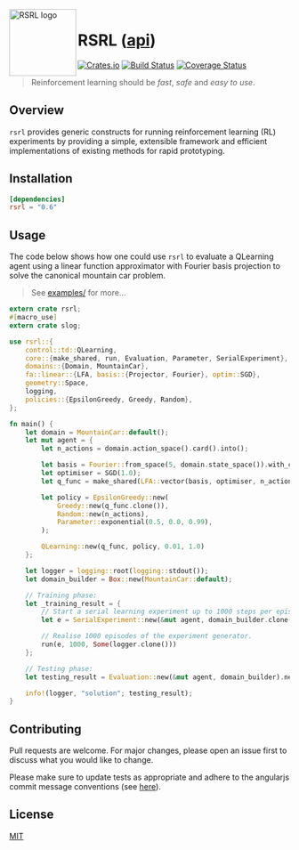 <img align="left" width="120" title="RSRL logo" src="https://github.com/tspooner/rsrl/raw/master/logo.png">

# RSRL ([api](https://docs.rs/rsrl/))

[![Crates.io](https://img.shields.io/crates/v/rsrl.svg)](https://crates.io/crates/rsrl)
[![Build Status](https://travis-ci.org/tspooner/rsrl.svg?branch=master)](https://travis-ci.org/tspooner/rsrl)
[![Coverage Status](https://coveralls.io/repos/github/tspooner/rsrl/badge.svg?branch=master)](https://coveralls.io/github/tspooner/rsrl?branch=master)

> Reinforcement learning should be _fast_, _safe_ and _easy to use_.

## Overview

``rsrl`` provides generic constructs for running reinforcement learning (RL)
experiments by providing a simple, extensible framework and efficient
implementations of existing methods for rapid prototyping.

## Installation
```toml
[dependencies]
rsrl = "0.6"
```

## Usage
The code below shows how one could use `rsrl` to evaluate a QLearning agent
using a linear function approximator with Fourier basis projection to solve the
canonical mountain car problem.

> See [examples/](https://github.com/tspooner/rsrl/tree/master/examples) for
> more...

```rust
extern crate rsrl;
#[macro_use]
extern crate slog;

use rsrl::{
    control::td::QLearning,
    core::{make_shared, run, Evaluation, Parameter, SerialExperiment},
    domains::{Domain, MountainCar},
    fa::linear::{LFA, basis::{Projector, Fourier}, optim::SGD},
    geometry::Space,
    logging,
    policies::{EpsilonGreedy, Greedy, Random},
};

fn main() {
    let domain = MountainCar::default();
    let mut agent = {
        let n_actions = domain.action_space().card().into();

        let basis = Fourier::from_space(5, domain.state_space()).with_constant();
        let optimiser = SGD(1.0);
        let q_func = make_shared(LFA::vector(basis, optimiser, n_actions));

        let policy = EpsilonGreedy::new(
            Greedy::new(q_func.clone()),
            Random::new(n_actions),
            Parameter::exponential(0.5, 0.0, 0.99),
        );

        QLearning::new(q_func, policy, 0.01, 1.0)
    };

    let logger = logging::root(logging::stdout());
    let domain_builder = Box::new(MountainCar::default);

    // Training phase:
    let _training_result = {
        // Start a serial learning experiment up to 1000 steps per episode.
        let e = SerialExperiment::new(&mut agent, domain_builder.clone(), 1000);

        // Realise 1000 episodes of the experiment generator.
        run(e, 1000, Some(logger.clone()))
    };

    // Testing phase:
    let testing_result = Evaluation::new(&mut agent, domain_builder).next().unwrap();

    info!(logger, "solution"; testing_result);
}
```

## Contributing
Pull requests are welcome. For major changes, please open an issue first to
discuss what you would like to change.

Please make sure to update tests as appropriate and adhere to the angularjs
commit message conventions (see
[here](https://gist.github.com/stephenparish/9941e89d80e2bc58a153)).

## License
[MIT](https://choosealicense.com/licenses/mit/)
